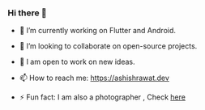 ### Hi there 👋

- 🔭  I’m currently working on Flutter and Android.

- 👯  I’m looking to collaborate on open-source projects.

- 💫  I am open to work on new ideas.

- 📫  How to reach me: https://ashishrawat.dev

- ⚡  Fun fact: I am also a photographer , Check [here](https://500px.com/ashishrawat2911) 
